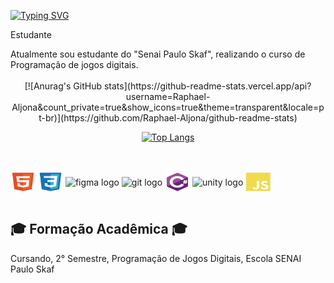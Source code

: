 

<a href="https://git.io/typing-svg"><img src="https://readme-typing-svg.demolab.com?font=Fira+Code&weight=600&duration=2000&pause=1000&color=16EAF7&background=FF6C0000&random=false&width=435&lines=Seja+bem+vindo+ao+meu+perfil+GitHub!;Ol%C3%A1%2C+me+chamo+Raphael!" alt="Typing SVG" /></a>


<div>
    <p>Estudante</p>
</div>

<div>
Atualmente sou estudante do "Senai Paulo Skaf", realizando o curso de Programação de jogos digitais.
</div>

</br>


<div align="center">
  [![Anurag's GitHub stats](https://github-readme-stats.vercel.app/api?username=Raphael-Aljona&count_private=true&show_icons=true&theme=transparent&locale=pt-br)](https://github.com/Raphael-Aljona/github-readme-stats)
  
  [![Top Langs](https://github-readme-stats.vercel.app/api/top-langs/?username=Raphael-Aljona&langs_count=10&layout=compact&theme=transparent&locale=pt-br&hide_progress=true)](https://github.com/Raphael-Aljona/github-readme-stats)
</div>


</br>

<div style="display: inline_block"><br>
<img align="center" alt="Raphael-HTML" height="30" width="40" src="https://raw.githubusercontent.com/devicons/devicon/master/icons/html5/html5-original.svg">
<img align="center" alt="Raphael-CSS" height="30" width="40" src="https://raw.githubusercontent.com/devicons/devicon/master/icons/css3/css3-original.svg">
<img align="center"  alt="figma logo" height="30" width="40" src="https://cdn.jsdelivr.net/gh/devicons/devicon/icons/figma/figma-original.svg"/>
<img align="center"  alt="git logo" height="30" width="40" src="https://cdn.simpleicons.org/git/F05032"/>
<img align="center" alt="Raphael-Csharp" height="30" width="40" src="https://raw.githubusercontent.com/devicons/devicon/master/icons/csharp/csharp-original.svg">
<img align="center"  alt="unity logo" height="30" width="40" src="https://cdn.simpleicons.org/unity/FFFFFF"/>
<img align="center" alt="Tadeu-Js" height="30" width="40" src="https://raw.githubusercontent.com/devicons/devicon/master/icons/javascript/javascript-plain.svg">

</div>

</br>

<div>
  <h2>🎓 Formação Acadêmica 🎓</h2> 
    <p>Cursando, 2° Semestre, Programação de Jogos Digitais, Escola SENAI Paulo Skaf</p>
</div>

